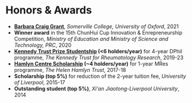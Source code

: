# <i class="fas fa-trophy"></i> Honors & Awards
* <b><a href='https://blogs.some.ox.ac.uk/mcr/who-we-are/docs/'>Barbara Craig Grant</a></b>, <i>Somerville College, University of Oxford</i>, 2021
* <b>Winner award</b> in the 15th ChunHui Cup Innovation & Enrepreneurship Competition, <i>Ministry of Education and Ministry of Science and Technology, PRC</i>, 2020
* <b><a href='https://www.ndorms.ox.ac.uk/graduate-courses/kennedy-trust-prize-studentships'>Kennedy Trust Prize Studentship</a> (<6 holders/year)</b> for 4-year DPhil programme, <i>The Kennedy Trust for Rheumatology Research</i>, 2019-23
* <b><a href='https://www.imperial.ac.uk/hamlyn-centre/about-us/funding/'>Hamlyn Centre Scholarship</a> (~4 holders/year)</b> for 1-year MRes programme, <i>The Helen Hamlyn Trust</i>, 2017-18
* <b>Scholarship (top 5%)</b> for reduction of the 2-year tuition fee, <i>University of Liverpool</i>, 2015-17
* <b>Outstanding student (top 5%)</b>, <i>Xi'an Jiaotong-Liverpool University</i>, 2014
